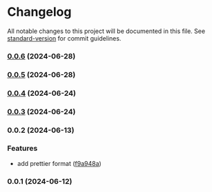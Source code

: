 # Changelog

All notable changes to this project will be documented in this file. See [standard-version](https://github.com/conventional-changelog/standard-version) for commit guidelines.

### [0.0.6](https://github.com/Rocket-Fuel-Inc/Hairdresser/compare/v0.0.5...v0.0.6) (2024-06-28)

### [0.0.5](https://github.com/Rocket-Fuel-Inc/Hairdresser/compare/v0.0.2...v0.0.5) (2024-06-28)

### [0.0.4](https://github.com/Rocket-Fuel-Inc/Hairdresser/compare/v0.0.2...v0.0.4) (2024-06-24)

### [0.0.3](https://github.com/Rocket-Fuel-Inc/Hairdresser/compare/v0.0.2...v0.0.3) (2024-06-24)

### 0.0.2 (2024-06-13)

### Features

- add prettier format ([f9a948a](https://github.com/Rocket-Fuel-Inc/Hairdresser/commit/f9a948af4a1c5847fe7dacd495584cd37663e926))

### 0.0.1 (2024-06-12)

